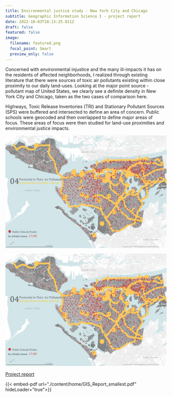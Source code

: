 ```yaml
---
title: Environmental justice study - New York City and Chicago
subtitle: Geographic Information Science I - project report
date: 2022-10-03T18:13:25.811Z
draft: false
featured: false
image:
  filename: featured.png
  focal_point: Smart
  preview_only: false
---
```

Concerned with environmental injustice and the many ill-impacts it has on the residents of affected neighborhoods, I realized through existing literature that there were sources of toxic air pollutants existing within close proximity to our daily land-uses. Looking at the major point source - pollutant map of United States, we clearly see a definite density in New York City and Chicago, taken as the two cases of comparison here.

Highways, Toxic Release Inventories (TRI) and Stationary Pollutant Sources (SPS) were buffered and intersected to define an area of concern. Public schools were geocoded and then overlapped to define major areas of focus.
These areas of focus were then studied for land-use proximities and environmental justice impacts.

![Example image](/static/GIS_report.png)


[<img src="https://github.com/mehak-sachdeva/starter-hugo-academic/blob/main/static/uploads/GIS_report.PNG">](https://drive.google.com/file/d/13ZEroVJSC_GL-yMoGZv622RLAaL1YSrY/view?usp=sharing)

[P﻿roject report](https://drive.google.com/file/d/13ZEroVJSC_GL-yMoGZv622RLAaL1YSrY/view?usp=sharing)

<object data="./content/home/GIS_Report_smallest.pdf" width="1000" height="1000" type='application/pdf'></object>

<script src= '/js/pdf-js/build/pdf.js'></script>
{{< embed-pdf url="./content/home/GIS_Report_smallest.pdf" hideLoader="true">}}
